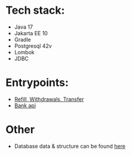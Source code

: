 # Tech stack:

- Java 17
- Jakarta EE 10
- Gradle
- Postgresql 42v
- Lombok
- JDBC

# Entrypoints:

- [Refill, Withdrawals, Transfer](src%2Fmain%2Fresources%2Fhttp%2Fbank-operations.http)
- [Bank api](src%2Fmain%2Fresources%2Fhttp%2Fbank-api.http)

# Other

- Database data & structure can be found [here](database)
